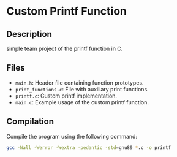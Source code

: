 # Custom Printf Function

## Description

 simple team project of the printf function in C.

## Files

- `main.h`: Header file containing function prototypes.
- `print_functions.c`: File with auxiliary print functions.
- `printf.c`: Custom printf implementation.
- `main.c`: Example usage of the custom printf function.

## Compilation

Compile the program using the following command:

```bash
gcc -Wall -Werror -Wextra -pedantic -std=gnu89 *.c -o printf

